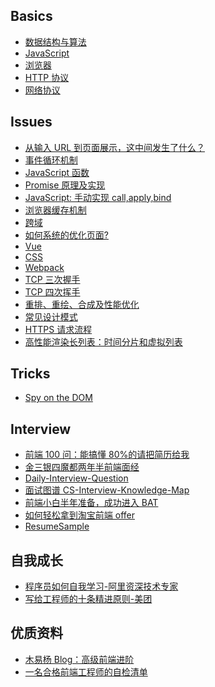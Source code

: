 ## Basics

- [数据结构与算法](https://github.com/zhangzhongjiang/Data-Structures-Algorithms)
- [JavaScript](/Notes/JavaScript.md)
- [浏览器](/Notes/Browser.md)
- [HTTP 协议](/Notes/HTTP.md)
- [网络协议](/Notes/Network.md)
  <!-- - [操作系统](/Notes/OperatingSystem.md) -->
  <!-- - [计算机组成原理](/Notes/Basic.md) -->
  <!-- - [设计模式](/Notes/DesignPatterns.md) -->

## Issues

- [从输入 URL 到页面展示，这中间发生了什么？](/Issues/从输入URL到页面展示.md)
- [事件循环机制](/Issues/事件循环机制.md)
- [JavaScript 函数](/Issues/JavaScript函数.md)
- [Promise 原理及实现](/Issues/Promise原理及实现.md)
- [JavaScript: 手动实现 call,apply,bind](/Code/JS/手动实现call_apply_bind.js)
- [浏览器缓存机制](/Issues/浏览器缓存机制.md)
- [跨域](/Issues/跨域.md)
- [如何系统的优化页面?](/Issues/如何系统的优化页面.md)
- [Vue](/Issues/Vue.md)
- [CSS](/Notes/CSS.md)
- [Webpack](/Issues/Webpack.md)
- [TCP 三次握手](/Issues/TCP三次握手.md)
- [TCP 四次挥手](/Issues/TCP四次挥手.md)
- [重排、重绘、合成及性能优化](/Issues/重排重绘合成.md)
- [常见设计模式](/Issues/常见设计模式.md)
- [HTTPS 请求流程](/Issues/HTTPS请求流程.md)
- [高性能渲染长列表：时间分片和虚拟列表](/Issues/高性能渲染长列表.md)

<!-- ## 后端开发 -->

<!-- - Node

  - [Node.js 实战](https://github.com/zhangzhongjiang/Node.js-in-Action)
  - [Node Hapi 项目实战](https://github.com/zhangzhongjiang/node_hapi)
  - [如何正确的学习 Node.js](https://github.com/i5ting/How-to-learn-node-correctly) -->

<!-- - Java

  - [后端架构师技术图谱](https://github.com/xingshaocheng/architect-awesome)
  - [Java 学习/面试指南](https://github.com/Snailclimb/JavaGuide)
  - [互联网 Java 工程师进阶知识完全扫盲](https://github.com/doocs/advanced-java)
  - [stackoverflow 上 Java 相关回答整理翻译](https://github.com/giantray/stackoverflow-java-top-qa) -->

## Tricks

- [Spy on the DOM](https://dev.to/eddieaich/spy-on-the-dom-3d47)

## Interview

- [前端 100 问：能搞懂 80%的请把简历给我](https://github.com/yygmind/blog/issues/43)
- [金三银四魔都两年半前端面经](https://juejin.im/post/5cb87f9df265da03555c78ec)
- [Daily-Interview-Question](https://github.com/Advanced-Frontend/Daily-Interview-Question)
- [面试图谱 CS-Interview-Knowledge-Map](https://github.com/InterviewMap/CS-Interview-Knowledge-Map)
- [前端小白半年准备，成功进入 BAT](https://github.com/brickspert/blog/issues/16)
- [如何轻松拿到淘宝前端 offer](https://juejin.im/post/5bbc54a2e51d450e5a7445b4)
- [ResumeSample](https://github.com/geekcompany/ResumeSample)

## 自我成长

- [程序员如何自我学习-阿里资深技术专家](https://mp.weixin.qq.com/s/VlpOzxc2NB1Usbr0IJMTIQ)
- [写给工程师的十条精进原则-美团](https://zhuanlan.zhihu.com/p/42262128)

## 优质资料

- [木易杨 Blog：高级前端进阶](https://github.com/yygmind/blog)
- [一名合格前端工程师的自检清单](https://juejin.im/post/5cc1da82f265da036023b628)
